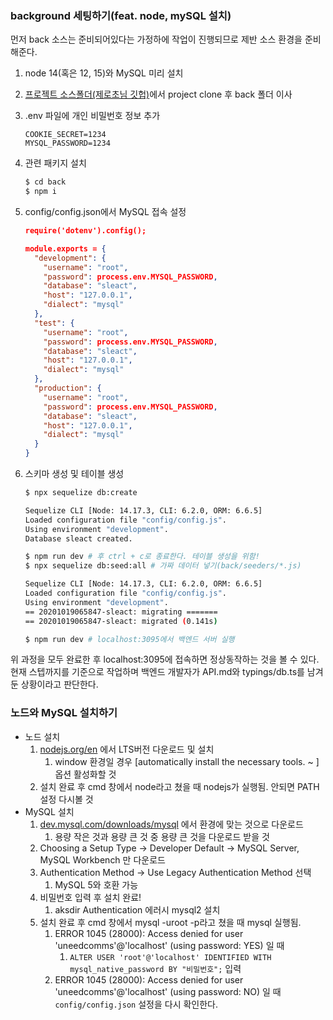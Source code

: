 ﻿### background 세팅하기(feat. node, mySQL 설치)

먼저 back 소스는 준비되어있다는 가정하에 작업이 진행되므로 제반 소스 환경을 준비해준다.

1. node 14(혹은 12, 15)와 MySQL 미리 설치
2. [프로젝트 소스폴더(제로초님 깃헙)](https://github.com/ZeroCho/sleact)에서 project clone 후 back 폴더 이사
3. .env 파일에 개인 비밀번호 정보 추가

   ```
   COOKIE_SECRET=1234
   MYSQL_PASSWORD=1234
   ```

4. 관련 패키지 설치

   ```bash
   $ cd back
   $ npm i
   ```

5. config/config.json에서 MySQL 접속 설정

   ```json
   require('dotenv').config();

   module.exports = {
     "development": {
       "username": "root",
       "password": process.env.MYSQL_PASSWORD,
       "database": "sleact",
       "host": "127.0.0.1",
       "dialect": "mysql"
     },
     "test": {
       "username": "root",
       "password": process.env.MYSQL_PASSWORD,
       "database": "sleact",
       "host": "127.0.0.1",
       "dialect": "mysql"
     },
     "production": {
       "username": "root",
       "password": process.env.MYSQL_PASSWORD,
       "database": "sleact",
       "host": "127.0.0.1",
       "dialect": "mysql"
     }
   }
   ```

6. 스키마 생성 및 테이블 생성

   ```bash
   $ npx sequelize db:create

   Sequelize CLI [Node: 14.17.3, CLI: 6.2.0, ORM: 6.6.5]
   Loaded configuration file "config/config.js".
   Using environment "development".
   Database sleact created.

   $ npm run dev # 후 ctrl + c로 종료한다. 테이블 생성을 위함!
   $ npx sequelize db:seed:all # 가짜 데이터 넣기(back/seeders/*.js)

   Sequelize CLI [Node: 14.17.3, CLI: 6.2.0, ORM: 6.6.5]
   Loaded configuration file "config/config.js".
   Using environment "development".
   == 20201019065847-sleact: migrating =======
   == 20201019065847-sleact: migrated (0.141s)

   $ npm run dev # localhost:3095에서 백엔드 서버 실행
   ```

위 과정을 모두 완료한 후 localhost:3095에 접속하면 정상동작하는 것을 볼 수 있다.
현재 스텝까지를 기준으로 작업하며 백엔드 개발자가 API.md와 typings/db.ts를 남겨둔 상황이라고 판단한다.

### 노드와 MySQL 설치하기

- 노드 설치
  1. [nodejs.org/en](http://nodejs.org/en) 에서 LTS버전 다운로드 및 설치
     1. window 환경일 경우 [automatically install the necessary tools. ~ ] 옵션 활성화할 것
  2. 설치 완료 후 cmd 창에서 node라고 쳤을 때 nodejs가 실행됨. 안되면 PATH 설정 다시볼 것
- MySQL 설치
  1. [dev.mysql.com/downloads/mysql](http://dev.mysql.com/downloads/mysql) 에서 환경에 맞는 것으로 다운로드
     1. 용량 작은 것과 용량 큰 것 중 용량 큰 것을 다운로드 받을 것
  2. Choosing a Setup Type → Developer Default → MySQL Server, MySQL Workbench 만 다운로드
  3. Authentication Method → Use Legacy Authentication Method 선택
     1. MySQL 5와 호환 가능
  4. 비밀번호 입력 후 설치 완료!
     1. aksdir Authentication 에러시 mysql2 설치
  5. 설치 완료 후 cmd 창에서 mysql -uroot -p라고 쳤을 때 mysql 실행됨.
     1. ERROR 1045 (28000): Access denied for user 'uneedcomms'@'localhost' (using password: YES) 일 때
        1. `ALTER USER 'root'@'localhost' IDENTIFIED WITH mysql_native_password BY "비밀번호";` 입력
     2. ERROR 1045 (28000): Access denied for user 'uneedcomms'@'localhost' (using password: NO) 일 때 `config/config.json` 설정을 다시 확인한다.
